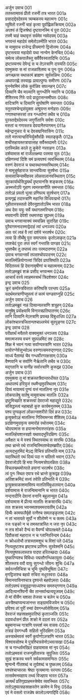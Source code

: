 अर्जुन उवाच	001  
ततस्तामवसं प्रीतो रजनीं तत्र भारत	001a  
प्रसादाद्देवदेवस्य त्र्यम्बकस्य महात्मनः	001c  
व्युषितो रजनीं चाहं कृत्वा पूर्वाह्णिकक्रियाम्	002a  
अपश्यं तं द्विजश्रेष्ठं दृष्टवानस्मि यं पुरा	002c  
तस्मै चाहं यथावृत्तं सर्वमेव न्यवेदयम्	003a  
भगवन्तं महादेवं समेतोऽस्मीति भारत	003c  
स मामुवाच राजेन्द्र प्रीयमाणो द्विजोत्तमः	004a  
दृष्टस्त्वया महादेवो यथा नान्येन केनचित्	004c  
समेत्य लोकपालैस्तु सर्वैर्वैवस्वतादिभिः	005a  
द्रष्टास्यनघ देवेन्द्रं स च तेऽस्त्राणि दास्यति	005c  
एवमुक्त्वा स मां राजन्नाश्लिष्य च पुनः पुनः	006a  
अगच्छत्स यथाकामं ब्राह्मणः सूर्यसन्निभः	006c  
अथापराह्णे तस्याह्नः प्रावात्पुण्यः समीरणः	007a  
पुनर्नवमिमं लोकं कुर्वन्निव सपत्नहन्	007c  
दिव्यानि चैव माल्यानि सुगन्धीनि नवानि च	008a  
शैशिरस्य गिरेः पादे प्रादुरासन्समीपतः	008c  
वादित्राणि च दिव्यानि सुघोषाणि समन्ततः	009a  
स्तुतयश्चेन्द्रसंयुक्ता अश्रूयन्त मनोहराः	009c  
गणाश्चाप्सरसां तत्र गन्धर्वाणां तथैव च	010a  
पुरस्ताद्देवदेवस्य जगुर्गीतानि सर्वशः	010c  
मरुतां च गणास्तत्र देवयानैरुपागमन्	011a  
महेन्द्रानुचरा ये च देवसद्मनिवासिनः	011c  
ततो मरुत्वान्हरिभिर्युक्तैर्वाहैः स्वलङ्कृतैः	012a  
शचीसहायस्तत्रायात्सह सर्वैस्तदामरैः	012c  
एतस्मिन्नेव काले तु कुबेरो नरवाहनः	013a  
दर्शयामास मां राजँल्लक्ष्म्या परमया युतः	013c  
दक्षिणस्यां दिशि यमं प्रत्यपश्यं व्यवस्थितम्	014a  
वरुणं देवराजं च यथास्थानमवस्थितम्	014c  
ते मामूचुर्महाराज सान्त्वयित्वा सुरर्षभाः	015a  
सव्यसाचिन्समीक्षस्व लोकपालानवस्थितान्	015c  
सुरकार्यार्थसिद्ध्यर्थं दृष्टवानसि शङ्करम्	016a  
अस्मत्तोऽपि गृहाण त्वमस्त्राणीति समन्ततः	016c  
ततोऽहं प्रयतो भूत्वा प्रणिपत्य सुरर्षभान्	017a  
प्रत्यगृह्णं तदास्त्राणि महान्ति विधिवत्प्रभो	017c  
गृहीतास्त्रस्ततो देवैरनुज्ञातोऽस्मि भारत	018a  
अथ देवा ययुः सर्वे यथागतमरिन्दम	018c  
मघवानपि देवेशो रथमारुह्य सुप्रभम्	019a  
उवाच भगवान्वाक्यं स्मयन्निव सुरारिहा	019c  
पुरैवागमनादस्माद्वेदाहं त्वां धनञ्जय	020a  
अतः परं त्वहं वै त्वां दर्शये भरतर्षभ	020c  
त्वया हि तीर्थेषु पुरा समाप्लावः कृतोऽसकृत्	021a  
तपश्चेदं पुरा तप्तं स्वर्गं गन्तासि पाण्डव	021c  
भूयश्चैव तु तप्तव्यं तपः परमदारुणम्	022a  
उवाच भगवान्सर्वं तपसश्चोपपादनम्	022c  
मातलिर्मन्नियोगात्त्वां त्रिदिवं प्रापयिष्यति	023a  
विदितस्त्वं हि देवानामृषीणां च महात्मनाम्	023c  
ततोऽहमब्रुवं शक्रं प्रसीद भगवन्मम	024a  
आचार्यं वरये त्वाहमस्त्रार्थं त्रिदशेश्वर	024c  
इन्द्र उवाच	025  
क्रूरं कर्मास्त्रवित्तात करिष्यसि परन्तप	025a  
यदर्थमस्त्राणीप्सुस्त्वं तं कामं पाण्डवाप्नुहि	025c  
अर्जुन उवाच	026  
ततोऽहमब्रुवं नाहं दिव्यान्यस्त्राणि शत्रुहन्	026a  
मानुषेषु प्रयोक्ष्यामि विनास्त्रप्रतिघातनम्	026c  
तानि दिव्यानि मेऽस्त्राणि प्रयच्छ विबुधाधिप	027a  
लोकांश्चास्त्रजितान्पश्चाल्लभेयं सुरपुङ्गव	027c  
इन्द्र उवाच	028  
परीक्षार्थं मयैतत्ते वाक्यमुक्तं धनञ्जय	028a  
ममात्मजस्य वचनं सूपपन्नमिदं तव	028c  
शिक्ष मे भवनं गत्वा सर्वाण्यस्त्राणि भारत	029a  
वायोरग्नेर्वसुभ्योऽथ वरुणात्समरुद्गणात्	029c  
साध्यं पैतामहं चैव गन्धर्वोरगरक्षसाम्	030a  
वैष्णवानि च सर्वाणि नैर्ऋतानि तथैव च	030c  
मद्गतानि च यानीह सर्वास्त्राणि कुरूद्वह	030e  
अर्जुन उवाच	031  
एवमुक्त्वा तु मां शक्रस्तत्रैवान्तरधीयत	031a  
अथापश्यं हरियुजं रथमैन्द्रमुपस्थितम्	031c  
दिव्यं मायामयं पुण्यं यत्तं मातलिना नृप	031e  
लोकपालेषु यातेषु मामुवाचाथ मातलिः	032a  
द्रष्टुमिच्छति शक्रस्त्वां देवराजो महाद्युते	032c  
संसिद्धस्त्वं महाबाहो कुरु कार्यमनुत्तमम्	033a  
पश्य पुण्यकृतां लोकान्सशरीरो दिवं व्रज	033c  
इत्युक्तोऽहं मातलिना गिरिमामन्त्र्य शैशिरम्	034a  
प्रदक्षिणमुपावृत्य समारोहं रथोत्तमम्	034c  
चोदयामास स हयान्मनोमारुतरंहसः	035a  
मातलिर्हयशास्त्रज्ञो यथावद्भूरिदक्षिणः	035c  
अवैक्षत च मे वक्त्रं स्थितस्याथ स सारथिः	036a  
तथा भ्रान्ते रथे राजन्विस्मितश्चेदमब्रवीत्	036c  
अत्यद्भुतमिदं मेऽद्य विचित्रं प्रतिभाति माम्	037a  
यदास्थितो रथं दिव्यं पदा न चलितो भवान्	037c  
देवराजोऽपि हि मया नित्यमत्रोपलक्षितः	038a  
विचलन्प्रथमोत्पाते हयानां भरतर्षभ	038c  
त्वं पुनः स्थित एवात्र रथे भ्रान्ते कुरूद्वह	039a  
अतिशक्रमिदं सत्त्वं तवेति प्रतिभाति मे	039c  
इत्युक्त्वाकाशमाविश्य मातलिर्विबुधालयान्	040a  
दर्शयामास मे राजन्विमानानि च भारत	040c  
नन्दनादीनि देवानां वनानि बहुलान्युत	041a  
दर्शयामास मे प्रीत्या मातलिः शक्रसारथिः	041c  
ततः शक्रस्य भवनमपश्यममरावतीम्	042a  
दिव्यैः कामफलैर्वृक्षै रत्नैश्च समलङ्कृताम्	042c  
न तां भासयते सूर्यो न शीतोष्णे न च क्लमः	043a  
रजः पङ्को न च तमस्तत्रास्ति न जरा नृप	043c  
न तत्र शोको दैन्यं वा वैवर्ण्यं चोपलक्ष्यते	044a  
दिवौकसां महाराज न च ग्लानिररिन्दम	044c  
न क्रोधलोभौ तत्रास्तामशुभं च विशां पते	045a  
नित्यतुष्टाश्च हृष्टाश्च प्राणिनः सुरवेश्मनि	045c  
नित्यपुष्पफलास्तत्र पादपा हरितच्छदाः	046a  
पुष्करिण्यश्च विविधाः पद्मसौगन्धिकायुताः	046c  
शीतस्तत्र ववौ वायुः सुगन्धो जीवनः शुचिः	047a  
सर्वरत्नविचित्रा च भूमिः पुष्पविभूषिता	047c  
मृगद्विजाश्च बहवो रुचिरा मधुरस्वराः	048a  
विमानयायिनश्चात्र दृश्यन्ते बहवोऽमराः	048c  
ततोऽपश्यं वसून्रुद्रान्साध्यांश्च समरुद्गणान्	049a  
आदित्यानश्विनौ चैव तान्सर्वान्प्रत्यपूजयम्	049c  
ते मां वीर्येण यशसा तेजसा च बलेन च	050a  
अस्त्रैश्चाप्यन्वजानन्त सङ्ग्रामविजयेन च	050c  
प्रविश्य तां पुरीं रम्यां देवगन्धर्वसेविताम्	051a  
देवराजं सहस्राक्षमुपातिष्ठं कृताञ्जलिः	051c  
ददावर्धासनं प्रीतः शक्रो मे ददतां वरः	052a  
बहुमानाच्च गात्राणि पस्पर्श मम वासवः	052c  
तत्राहं देवगन्धर्वैः सहितो भुरिदक्षिण	053a  
अस्त्रार्थमवसं स्वर्गे कुर्वाणोऽस्त्राणि भारत	053c  
विश्वावसोश्च मे पुत्रश्चित्रसेनोऽभवत्सखा	054a  
स च गान्धर्वमखिलं ग्राहयामास मां नृप	054c  
ततोऽहमवसं राजन्गृहीतास्त्रः सुपूजितः	055a  
सुखं शक्रस्य भवने सर्वकामसमन्वितः	055c  
शृण्वन्वै गीतशब्दं च तूर्यशब्दं च पुष्कलम्	056a  
पश्यंश्चाप्सरसः श्रेष्ठा नृत्यमानाः परन्तप	056c  
तत्सर्वमनवज्ञाय तथ्यं विज्ज्ञाय भारत	057a  
अत्यर्थं प्रतिगृह्याहमस्त्रेष्वेव व्यवस्थितः	057c  
ततोऽतुष्यत्सहस्राक्षस्तेन कामेन मे विभुः	058a  
एवं मे वसतो राजन्नेष कालोऽत्यगाद्दिवि	058c  
